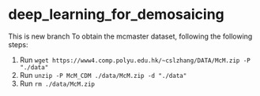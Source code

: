 # deep_learning_for_demosaicing 
This is new branch
To obtain the mcmaster dataset, following the following steps:
1. Run `wget https://www4.comp.polyu.edu.hk/~cslzhang/DATA/McM.zip -P "./data"`
2. Run `unzip -P McM_CDM ./data/McM.zip -d "./data"`
3. Run `rm ./data/McM.zip`
